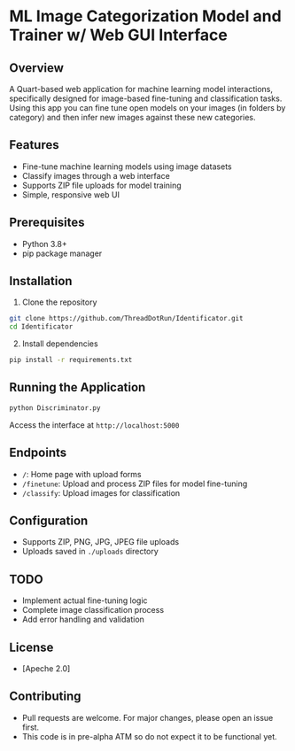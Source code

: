 # ML Image Categorization Model and Trainer w/ Web GUI Interface

## Overview
A Quart-based web application for machine learning model interactions, specifically designed for image-based fine-tuning and classification tasks. Using this app you can fine tune open models on your images (in folders by category) and then infer new images against these new categories.

## Features
- Fine-tune machine learning models using image datasets
- Classify images through a web interface
- Supports ZIP file uploads for model training
- Simple, responsive web UI

## Prerequisites
- Python 3.8+
- pip package manager

## Installation
1. Clone the repository
```bash
git clone https://github.com/ThreadDotRun/Identificator.git
cd Identificator
```

2. Install dependencies
```bash
pip install -r requirements.txt
```

## Running the Application
```bash
python Discriminator.py
```
Access the interface at `http://localhost:5000`

## Endpoints
- `/`: Home page with upload forms
- `/finetune`: Upload and process ZIP files for model fine-tuning
- `/classify`: Upload images for classification

## Configuration
- Supports ZIP, PNG, JPG, JPEG file uploads
- Uploads saved in `./uploads` directory

## TODO
- Implement actual fine-tuning logic
- Complete image classification process
- Add error handling and validation

## License
- [Apeche 2.0]

## Contributing
- Pull requests are welcome. For major changes, please open an issue first.
- This code is in pre-alpha ATM so do not expect it to be functional yet.
